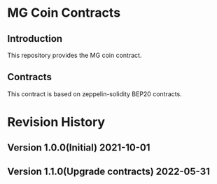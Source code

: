 # MG Coin Contracts

## Introduction

This repository provides the MG coin contract.

## Contracts

This contract is based on zeppelin-solidity BEP20 contracts.

# Revision History

## Version 1.0.0(Initial) 2021-10-01

## Version 1.1.0(Upgrade contracts) 2022-05-31